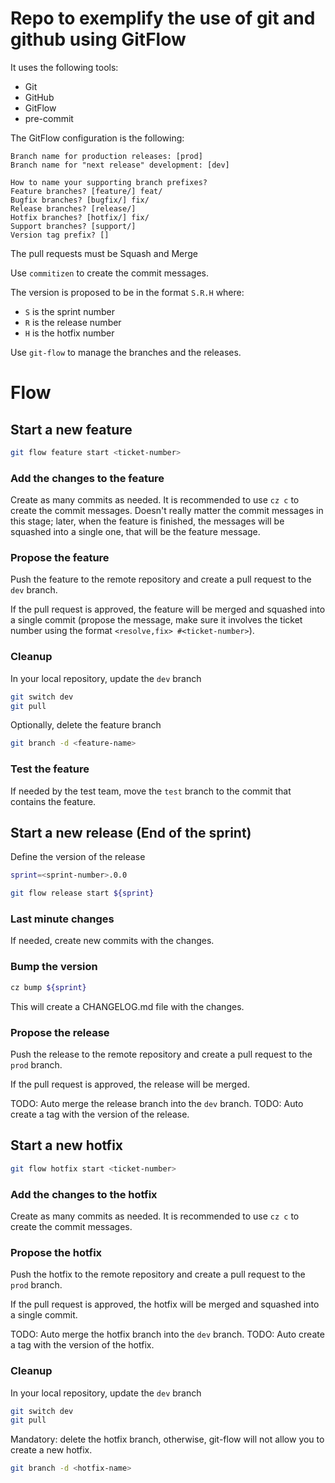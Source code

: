 # Repo to exemplify the use of git and github using GitFlow

It uses the following tools:
- Git
- GitHub
- GitFlow
- pre-commit

The GitFlow configuration is the following:
```
Branch name for production releases: [prod]
Branch name for "next release" development: [dev]

How to name your supporting branch prefixes?
Feature branches? [feature/] feat/
Bugfix branches? [bugfix/] fix/
Release branches? [release/]
Hotfix branches? [hotfix/] fix/
Support branches? [support/]
Version tag prefix? []
```

The pull requests must be Squash and Merge

Use `commitizen` to create the commit messages.

The version is proposed to be in the format `S.R.H` where:
- `S` is the sprint number
- `R` is the release number
- `H` is the hotfix number

Use `git-flow` to manage the branches and the releases.

# Flow
## Start a new feature
```bash
git flow feature start <ticket-number>
```

### Add the changes to the feature
Create as many commits as needed. It is recommended to use `cz c` to create the commit messages.
Doesn't really matter the commit messages in this stage; later, when the feature is finished, the messages will be squashed into a single one, that will be the feature message.

### Propose the feature
Push the feature to the remote repository and create a pull request to the `dev` branch.

If the pull request is approved, the feature will be merged and squashed into a single commit (propose the message, make sure it involves the ticket number using the format `<resolve,fix> #<ticket-number>`).

### Cleanup
In your local repository, update the `dev` branch
```bash
git switch dev
git pull
```
Optionally, delete the feature branch
```bash
git branch -d <feature-name>
```


### Test the feature
If needed by the test team, move the `test` branch to the commit that contains the feature.


## Start a new release (End of the sprint)
Define the version of the release
```bash
sprint=<sprint-number>.0.0
```

```bash
git flow release start ${sprint}
```

### Last minute changes
If needed, create new commits with the changes.


### Bump the version
```bash
cz bump ${sprint}
```
This will create a CHANGELOG.md file with the changes.

### Propose the release
Push the release to the remote repository and create a pull request to the `prod` branch.

If the pull request is approved, the release will be merged.

TODO: Auto merge the release branch into the `dev` branch.
TODO: Auto create a tag with the version of the release.

## Start a new hotfix
```bash
git flow hotfix start <ticket-number>
```

### Add the changes to the hotfix
Create as many commits as needed. It is recommended to use `cz c` to create the commit messages.

### Propose the hotfix
Push the hotfix to the remote repository and create a pull request to the `prod` branch.

If the pull request is approved, the hotfix will be merged and squashed into a single commit.

TODO: Auto merge the hotfix branch into the `dev` branch.
TODO: Auto create a tag with the version of the hotfix.

### Cleanup
In your local repository, update the `dev` branch
```bash
git switch dev
git pull
```

Mandatory: delete the hotfix branch, otherwise, git-flow will not allow you to create a new hotfix.
```bash
git branch -d <hotfix-name>
```
